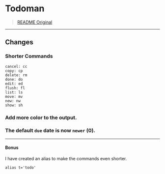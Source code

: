 Todoman
=======

> [README Original](README.original.rst)

---

## Changes

### Shorter Commands

```
cancel: cc
copy: cp
delete: rm
done: do
edit: ed
flush: fl
list: ls
move: mv
new: nw
show: sh
```

### Add more color to the output.
### The default `due` date is now `newer` (0).

---

#### Bonus

I have created an alias to make the commands even shorter.

```
alias t='todo'
```




